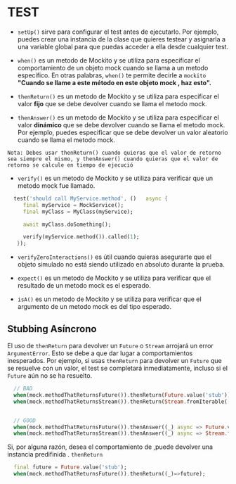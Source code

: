# TEST

- `setUp()` sirve para configurar el test antes de ejecutarlo. Por ejemplo, puedes crear una instancia de la clase que quieres testear y asignarla a una variable global para que puedas acceder a ella desde cualquier test.

- `when()` es un metodo de Mockito y se utiliza para especificar el comportamiento de un objeto mock cuando se llama a un metodo específico. En otras palabras, `when()` te permite decirle a `mockito` **"Cuando se llame a este método en este objeto mock , haz esto".**

- `thenReturn()` es un metodo de Mockito y se utiliza para especificar el valor **fijo** que se debe devolver cuando se llama el metodo mock.

- `thenAnswer()` es un metodo de Mockito y se utiliza para especificar el valor **dinámico** que se debe devolver cuando se llama el metodo mock. Por ejemplo, puedes especificar que se debe devolver un valor aleatorio cuando se llama el metodo mock.

`Nota: Debes usar thenReturn() cuando quieras que el valor de retorno sea siempre el mismo, y thenAnswer() cuando quieras que el valor de retorno se calcule en tiempo de ejecució`

- `verify()` es un metodo de Mockito y se utiliza para verificar que un metodo mock fue llamado.

```dart
  test('should call MyService.method', ()   async {
     final myService = MockService();
     final myClass = MyClass(myService);

     await myClass.doSomething();

     verify(myService.method()).called(1);
   });

```

- `verifyZeroInteractions()` es útil cuando quieras asegurarte que el objeto simulado no está siendo utilizado en absoluto durante la prueba.

- `expect()` es un metodo de Mockito y se utiliza para verificar que el resultado de un metodo mock es el esperado.

- `isA()` es un metodo de Mockito y se utiliza para verificar que el argumento de un metodo mock es del tipo esperado.

## Stubbing Asíncrono

El uso de `thenReturn` para devolver un `Future` o `Stream` arrojará un error `ArgumentError`. Esto se debe a que dar lugar a comportamientos inesperados. Por ejemplo, si usas `thenReturn` para devolver un `Future` que se resuelve con un valor, el test se completará inmediatamente, incluso si el `Future` aún no se ha resuelto.

```dart
  // BAD
  when(mock.methodThatReturnsFuture()).thenReturn(Future.value('stub'));
  when(mock.methodThatReturnsStream()).thenReturn(Stream.fromIterable(['stub']));


  // GOOD
  when(mock.methodThatReturnsFuture()).thenAnswer((_) async => Future.value('stub'));
  when(mock.methodThatReturnsStream()).thenAnswer((_) async => Stream.fromIterable(['stub']));

```

Si, por alguna razón, desea el comportamiento de ,puede devolver una instancia predifinida . `thenReturn`

```dart
  final future = Future.value('stub');
  when(mock.methodThatReturnsFuture()).thenReturn((_)=>future);
```
